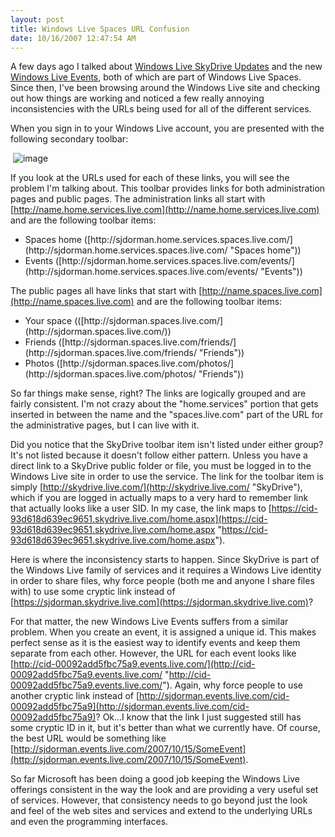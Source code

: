 ```yaml
---
layout: post
title: Windows Live Spaces URL Confusion
date: 10/16/2007 12:47:54 AM
---
```


A few days ago I talked about [Windows Live SkyDrive Updates](http://geekswithblogs.net/sdorman/archive/2007/10/12/Windows-Live-SkyDrive-Updates.aspx) and the new [Windows Live Events](http://geekswithblogs.net/sdorman/archive/2007/10/12/Windows-Live-Events.aspx), both of which are part of Windows Live Spaces. Since then, I've been browsing around the Windows Live site and checking out how things are working and noticed a few really annoying inconsistencies with the URLs being used for all of the different services.

When you sign in to your Windows Live account, you are presented with the following secondary toolbar:

 ![image](http://gwb.blob.core.windows.net/sdorman/WindowsLiveWriter/WindowsLiveSpacesURLConfusion_14239/image_3.png) 

If you look at the URLs used for each of these links, you will see the problem I'm talking about. This toolbar provides links for both administration pages and public pages. The administration links all start with [http://name.home.services.live.com](http://name.home.services.live.com) and are the following toolbar items:

*   <div align="left">Spaces home ([http://sjdorman.home.services.spaces.live.com/](http://sjdorman.home.services.spaces.live.com/ "Spaces home"))</div>
*   <div align="left">Events ([http://sjdorman.home.services.spaces.live.com/events/](http://sjdorman.home.services.spaces.live.com/events/ "Events"))</div> 

The public pages all have links that start with [http://name.spaces.live.com](http://name.spaces.live.com) and are the following toolbar items:

*   <div align="left">Your space (([http://sjdorman.spaces.live.com/](http://sjdorman.spaces.live.com/))</div>
*   <div align="left">Friends ([http://sjdorman.spaces.live.com/friends/](http://sjdorman.spaces.live.com/friends/ "Friends"))</div>
*   <div align="left">Photos ([http://sjdorman.spaces.live.com/photos/](http://sjdorman.spaces.live.com/photos/ "Friends"))</div> 

So far things make sense, right? The links are logically grouped and are fairly consistent. I'm not crazy about the "home.services" portion that gets inserted in between the name and the "spaces.live.com" part of the URL for the administrative pages, but I can live with it. 

Did you notice that the SkyDrive toolbar item isn't listed under either group? It's not listed because it doesn't follow either pattern. Unless you have a direct link to a SkyDrive public folder or file, you must be logged in to the Windows Live site in order to use the service. The link for the toolbar item is simply [http://skydrive.live.com/](http://skydrive.live.com/ "SkyDrive"), which if you are logged in actually maps to a very hard to remember link that actually looks like a user SID. In my case, the link maps to [https://cid-93d618d639ec9651.skydrive.live.com/home.aspx](https://cid-93d618d639ec9651.skydrive.live.com/home.aspx "https://cid-93d618d639ec9651.skydrive.live.com/home.aspx"). 

Here is where the inconsistency starts to happen. Since SkyDrive is part of the Windows Live family of services and it requires a Windows Live identity in order to share files, why force people (both me and anyone I share files with) to use some cryptic link instead of [https://sjdorman.skydrive.live.com](https://sjdorman.skydrive.live.com)?

For that matter, the new Windows Live Events suffers from a similar problem. When you create an event, it is assigned a unique id. This makes perfect sense as it is the easiest way to identify events and keep them separate from each other. However, the URL for each event looks like [http://cid-00092add5fbc75a9.events.live.com/](http://cid-00092add5fbc75a9.events.live.com/ "http://cid-00092add5fbc75a9.events.live.com/"). Again, why force people to use another cryptic link instead of [http://sjdorman.events.live.com/cid-00092add5fbc75a9](http://sjdorman.events.live.com/cid-00092add5fbc75a9)? Ok...I know that the link I just suggested still has some cryptic ID in it, but it's better than what we currently have. Of course, the best URL would be something like [http://sjdorman.events.live.com/2007/10/15/SomeEvent](http://sjdorman.events.live.com/2007/10/15/SomeEvent).

So far Microsoft has been doing a good job keeping the Windows Live offerings consistent in the way the look and are providing a very useful set of services. However, that consistency needs to go beyond just the look and feel of the web sites and services and extend to the underlying URLs and even the programming interfaces.
